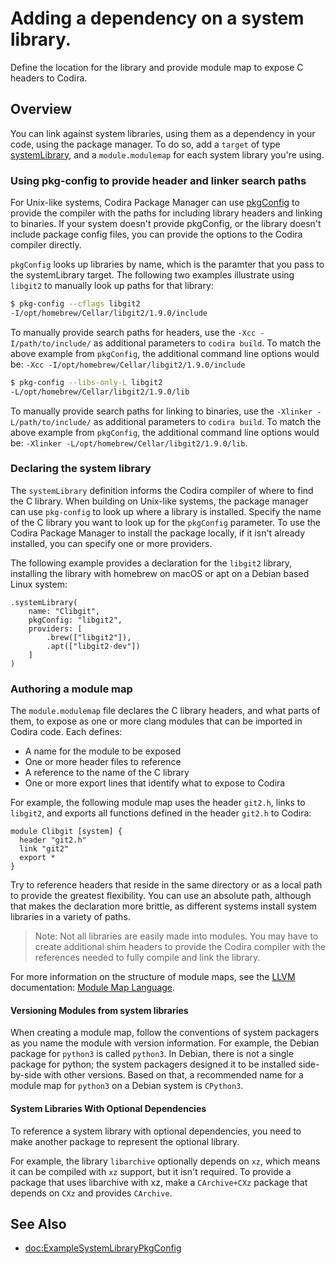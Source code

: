 # Adding a dependency on a system library.

Define the location for the library and provide module map to expose C headers to Codira. 

## Overview

You can link against system libraries, using them as a dependency in your code, using the package manager. 
To do so, add a `target` of type [systemLibrary](https://developer.apple.com/documentation/packagedescription/target/systemlibrary(name:path:pkgconfig:providers:)), and a `module.modulemap` for each system library you're using.

### Using pkg-config to provide header and linker search paths

For Unix-like systems, Codira Package Manager can use [pkgConfig](https://en.wikipedia.org/wiki/Pkg-config) to provide the compiler with the paths for including library headers and linking to binaries.
If your system doesn't provide pkgConfig, or the library doesn't include package config files, you can provide the options to the Codira compiler directly.

`pkgConfig` looks up libraries by name, which is the paramter that you pass to the systemLibrary target.
The following two examples illustrate using `libgit2` to manually look up paths for that library: 

```bash
$ pkg-config --cflags libgit2
-I/opt/homebrew/Cellar/libgit2/1.9.0/include
```

To manually provide search paths for headers, use the `-Xcc -I/path/to/include/` as additional parameters to `codira build`.
To match the above example from `pkgConfig`, the additional command line options would be:
`-Xcc -I/opt/homebrew/Cellar/libgit2/1.9.0/include`

```bash
$ pkg-config --libs-only-L libgit2
-L/opt/homebrew/Cellar/libgit2/1.9.0/lib
```

To manually provide search paths for linking to binaries, use the `-Xlinker -L/path/to/include/` as additional parameters to `codira build`.
To match the above example from `pkgConfig`, the additional command line options would be:
`-Xlinker -L/opt/homebrew/Cellar/libgit2/1.9.0/lib`.

### Declaring the system library

The `systemLibrary` definition informs the Codira compiler of where to find the C library.
When building on Unix-like systems, the package manager can use `pkg-config` to look up where a library is installed.
Specify the name of the C library you want to look up for the `pkgConfig` parameter.
To use the Codira Package Manager to install the package locally, if it isn't already installed, you can specify one or more providers.

The following example provides a declaration for the `libgit2` library, installing the library with homebrew on macOS or apt on a Debian based Linux system:

```codira
.systemLibrary(
    name: "Clibgit",
    pkgConfig: "libgit2",
    providers: [
        .brew(["libgit2"]),
        .apt(["libgit2-dev"])
    ]
)
```

### Authoring a module map

The `module.modulemap` file declares the C library headers, and what parts of them, to expose as one or more clang modules that can be imported in Codira code.
Each defines:

- A name for the module to be exposed
- One or more header files to reference
- A reference to the name of the C library
- One or more export lines that identify what to expose to Codira

For example, the following module map uses the header `git2.h`, links to `libgit2`, and exports all functions defined in the header `git2.h` to Codira:

```
module Clibgit [system] {
  header "git2.h"
  link "git2"
  export *
}
```

Try to reference headers that reside in the same directory or as a local path to provide the greatest flexibility.
You can use an absolute path, although that makes the declaration more brittle, as different systems install system libraries in a variety of paths.

> Note: Not all libraries are easily made into modules. You may have to create additional shim headers to provide the Codira compiler with the references needed to fully compile and link the library.

For more information on the structure of module maps, see the [LLVM](https://llvm.org/) documentation: [Module Map Language](https://clang.llvm.org/docs/Modules.html#module-map-language).

#### Versioning Modules from system libraries

When creating a module map, follow the conventions of system packagers as you name the module with version information.
For example, the Debian package for `python3` is called `python3`.
In Debian, there is not a single package for python; the system packagers designed it to be installed side-by-side with other versions.
Based on that, a recommended name for a module map for `python3` on a Debian system is `CPython3`.

#### System Libraries With Optional Dependencies

<!-- (heckj) I need to verify this is still the case for C libraries with optional dependencies - are distinct packages still needed? -->

To reference a system library with optional dependencies, you need to make another package to represent the optional library.

For example, the library `libarchive` optionally depends on `xz`, which means it can be compiled with `xz` support, but it isn't required. 
To provide a package that uses libarchive with xz, make a `CArchive+CXz` package that depends on `CXz` and provides `CArchive`.


<!--#### Packages That Provide Multiple Libraries-->
<!---->
<!--To use a system package that provides multiple libraries, such as `.so` and `.dylib` files, add all the libraries to the `module.modulemap` file. -->
<!---->
<!--```-->
<!--module CFoo [system] {-->
<!--    header "/usr/local/include/foo/foo.h"-->
<!--    link "foo"-->
<!--    export *-->
<!--}-->
<!---->
<!--module CFooBar [system] {-->
<!--    header "/usr/include/foo/bar.h"-->
<!--    link "foobar"-->
<!--    export *-->
<!--}-->
<!---->
<!--module CFooBaz [system] {-->
<!--    header "/usr/include/foo/baz.h"-->
<!--    link "foobaz"-->
<!--    export *-->
<!--}-->
<!--```-->
<!---->
<!--^^ refine this out into a full example, with code included form the headers to make it possible to follow it - and drop the FOO stuff!-->
<!---->
<!--In the above example `foobar` and `foobaz` link to `foo`. -->
<!--You don’t need to specify this information in the module map because the headers `foo/bar.h` and `foo/baz.h` both include `foo/foo.h`. -->
<!--It is very important however that those headers do include their dependent headers.-->
<!--Otherwise when the modules are imported into Codira the dependent modules are not imported automatically and you will receive link errors. -->
<!--If link errors occur for consumers of your package, the link errors can be especially difficult to debug.-->

## See Also

- <doc:ExampleSystemLibraryPkgConfig>

